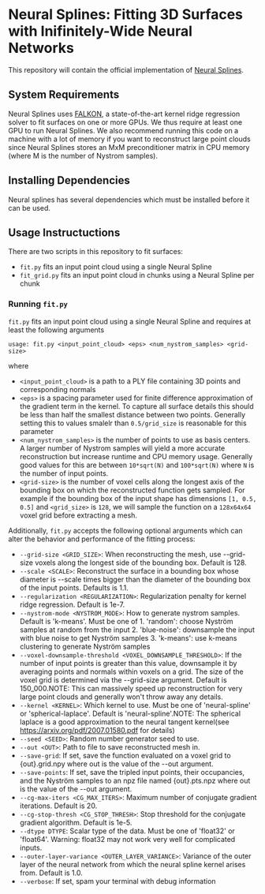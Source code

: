 # Neural Splines: Fitting 3D Surfaces with Inifinitely-Wide Neural Networks
This repository will contain the official implementation of [Neural Splines](https://arxiv.org/abs/2006.13782).

## System Requirements
Neural Splines uses [FALKON](https://arxiv.org/abs/1705.10958), a state-of-the-art kernel ridge regression solver to fit 
surfaces on one or more GPUs. We thus require at least one GPU to run Neural Splines. 
We also recommend running this code on a machine with a lot of memory if you want to reconstruct large point clouds 
since Neural Splines stores an MxM preconditioner matrix in CPU memory (where M is the number of Nystrom samples). 

## Installing Dependencies
Neural splines has several dependencies which must be installed before it can be used.

## Usage Instructuctions
There are two scripts in this repository to fit surfaces:
* `fit.py` fits an input point cloud using a single Neural Spline
* `fit_grid.py` fits an input point cloud in chunks using a Neural Spline per chunk

### Running `fit.py`

`fit.py` fits an input point cloud using a single Neural Spline and requires at least the following arguments
```
usage: fit.py <input_point_cloud> <eps> <num_nystrom_samples> <grid-size>
```
where
* `<input_point_cloud>` is a path to a PLY file containing 3D points and corresponding normals
* `<eps>` is a spacing parameter used for finite difference approximation of the gradient term in the kernel. 
  To capture all surface details this should be less than half the smallest distance between two points. 
  Generally setting this to values smalelr than `0.5/grid_size` is reasonable for this parameter
* `<num_nystrom_samples>` is the number of points to use as basis centers. A larger number of Nystrom samples will yield 
  a more accurate reconstruction but increase runtime and CPU memory usage. Generally good values for this are between 
  `10*sqrt(N)` and `100*sqrt(N)` where `N` is the number of input points.
* `<grid-size>` is the number of voxel cells along the longest axis of the bounding box on which the reconstructed 
  function gets sampled. For example if the bounding box of the input shape has dimensions `[1, 0.5, 0.5]` and 
  `<grid_size>` is `128`, we will sample the function on a `128x64x64` voxel grid before extracting a mesh.
  
Additionally, `fit.py` accepts the following optional arguments which can alter the behavior and performance of
the fitting process:
  * `--grid-size <GRID_SIZE>`: When reconstructing the mesh, use --grid-size voxels along the longest side of the bounding box. Default is 128.
  * `--scale <SCALE>`: Reconstruct the surface in a bounding box whose diameter is --scale times bigger than the diameter of the bounding box of the input points. Defaults is 1.1.
  * `--regularization <REGULARIZATION>`: Regularization penalty for kernel ridge regression. Default is 1e-7.
  * `--nystrom-mode <NYSTROM_MODE>`: How to generate nystrom samples. Default is 'k-means'. Must be one of
        1. 'random': choose Nyström samples at random from the input
        2. 'blue-noise': downsample the input with blue noise to get Nyström samples
        3. 'k-means': use k-means  clustering to generate Nyström samples
  * `--voxel-downsample-threshold <VOXEL_DOWNSAMPLE_THRESHOLD>`: If the number of input points is greater than this value, downsample it by averaging points and normals within voxels on a grid. The size of the voxel grid is determined via the --grid-size argument. Default is 150_000.NOTE: This can massively  speed up reconstruction for very large point clouds and generally won't throw away any details.
  * `--kernel <KERNEL>`: Which kernel to use. Must be one of 'neural-spline' or 'spherical-laplace'. Default is 'neural-spline'.NOTE: The spherical laplace is a good approximation to the neural tangent kernel(see https://arxiv.org/pdf/2007.01580.pdf for details)
  * `--seed <SEED>`: Random number generator seed to use.
  * `--out <OUT>`:  Path to file to save reconstructed mesh in.
  * `--save-grid`: If set, save the function evaluated on a voxel grid to {out}.grid.npy where out is the value of the --out argument.
  * `--save-points`: If set, save the tripled input points, their occupancies, and the Nyström samples to an npz file named {out}.pts.npz where out is the value of the --out argument.
  * `--cg-max-iters <CG_MAX_ITERS>`: Maximum number of conjugate gradient iterations. Default is 20.
  * `--cg-stop-thresh <CG_STOP_THRESH>`: Stop threshold for the conjugate gradient algorithm. Default is 1e-5.
  * `--dtype DTYPE`: Scalar type of the data. Must be one of 'float32' or 'float64'. Warning: float32 may not work very well for complicated inputs.
  * `--outer-layer-variance <OUTER_LAYER_VARIANCE>`: Variance of the outer layer of the neural network from which the neural spline kernel arises from. Default is 1.0.
  * `--verbose`: If set, spam your terminal with debug information




